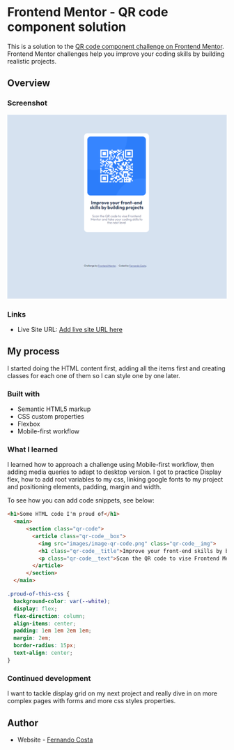 # Frontend Mentor - QR code component solution

This is a solution to the [QR code component challenge on Frontend Mentor](https://www.frontendmentor.io/challenges/qr-code-component-iux_sIO_H). Frontend Mentor challenges help you improve your coding skills by building realistic projects. 

## Overview

### Screenshot

![](/overview/qr-code-challenge%20overview.png)

### Links

- Live Site URL: [Add live site URL here](https://ffernandocosta.github.io/QR-Code-component-challenge/)

## My process

I started doing the HTML content first, adding all the items first and creating classes for each one of them so I can style one by one later.

### Built with

- Semantic HTML5 markup
- CSS custom properties
- Flexbox
- Mobile-first workflow

### What I learned

I learned how to approach a challenge using Mobile-first workflow, then adding media queries to adapt to desktop version. I got to practice Display flex, how to add root variables to my css, linking google fonts to my project and positioning elements, padding, margin and width.

To see how you can add code snippets, see below:

```html
<h1>Some HTML code I'm proud of</h1>
  <main>
      <section class="qr-code">
        <article class="qr-code__box">
          <img src="images/image-qr-code.png" class="qr-code__img">
          <h1 class="qr-code__title">Improve your front-end skills by building projects</h1>
          <p class="qr-code__text">Scan the QR code to vise Frontend Mentor and take your coding skills to the next level</p>
        </article>
      </section>
  </main>
```
```css
.proud-of-this-css {
  background-color: var(--white);
  display: flex;
  flex-direction: column;
  align-items: center;
  padding: 1em 1em 2em 1em;
  margin: 2em;
  border-radius: 15px;
  text-align: center;
}
```


### Continued development

I want to tackle display grid on my next project and really dive in on more complex pages with forms and more css styles properties.

## Author

- Website - [Fernando Costa](https://github.com/ffernandocosta)

